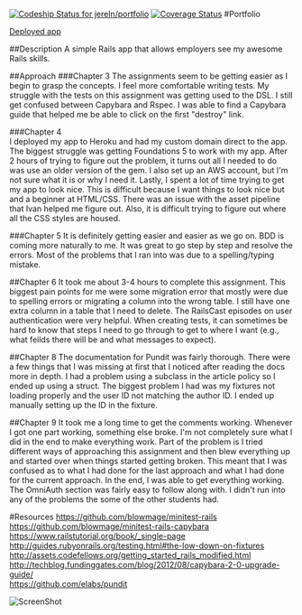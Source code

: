 [ ![Codeship Status for jereln/portfolio](https://www.codeship.io/projects/cdbedbf0-2715-0132-93ac-6adc790f84e6/status)](https://www.codeship.io/projects/37653)
[![Coverage Status](https://coveralls.io/repos/jereln/portfolio/badge.png)](https://coveralls.io/r/jereln/portfolio)
#Portfolio

[Deployed app](http://www.jerelnavarrete.com)

##Description
A simple Rails app that allows employers see my awesome Rails skills.

##Approach
###Chapter 3
The assignments seem to be getting easier as I begin to grasp the concepts. I feel more comfortable writing tests. My struggle with the tests on this assignment was getting used to the DSL. I still get confused between Capybara and Rspec. I was able to find a Capybara guide that helped me be able to click on the first "destroy" link.  

###Chapter 4  
I deployed my app to Heroku and had my custom domain direct to the app. The biggest struggle was getting  Foundations 5 to work with my app. After 2 hours of trying to figure out the problem, it turns out all I needed to do was use an older version of the gem. I also set up an AWS account, but I'm not sure what it is or why I need it. Lastly, I spent a lot of time trying to get my app to look nice. This is difficult because I want things to look nice but and a beginner at HTML/CSS. There was an issue with the asset pipeline that Ivan helped me figure out. Also, it is difficult trying to figure out where all the CSS styles are housed.

###Chapter 5
It is definitely getting easier and easier as we go on. BDD is coming more naturally to me. It was great to go step by step and resolve the errors. Most of the problems that I ran into was due to a spelling/typing mistake.

##Chapter 6
It took me about 3-4 hours to complete this assignment. This biggest pain points for me were some migration error that mostly were due to spelling errors or migrating a column into the wrong table. I still have one extra column in a table that I need to delete. The RailsCast episodes on user authentication were very helpful. When creating tests, it can sometimes be hard to know that steps I need to go through to get to where I want (e.g., what feilds there will be and what messages to expect).

##Chapter 8
The documentation for Pundit was fairly thorough. There were a few things that I was missing at first that I noticed after reading the docs more in depth. I had a problem using a subclass in the article policy so I ended up using a struct. The biggest problem I had was my fixtures not loading properly and the user ID not matching the author ID. I ended up manually setting up the ID in the fixture.

##Chapter 9
It took me a long time to get the comments working. Whenever I got one part working, something else broke. I'm not completely sure what I did in the end to make everything work. Part of the problem is I tried different ways of approaching this assignment and then blew everything up and started over when things started getting broken. This meant that I was confused as to what I had done for the last approach and what I had done for the current approach. In the end, I was able to get everything working. The OmniAuth section was fairly easy to follow along with. I didn't run into any of the problems the some of the other students had.

#Resources
https://github.com/blowmage/minitest-rails  
https://github.com/blowmage/minitest-rails-capybara  
https://www.railstutorial.org/book/_single-page  
http://guides.rubyonrails.org/testing.html#the-low-down-on-fixtures  
http://assets.codefellows.org/getting_started_rails_modified.html  
http://techblog.fundinggates.com/blog/2012/08/capybara-2-0-upgrade-guide/  
https://github.com/elabs/pundit  

![ScreenShot](https://dl.dropboxusercontent.com/s/f4h61d6g9i1j0yu/Screen%20Shot%202014-09-17%20at%2010.51.55%20PM.png?dl=0)

